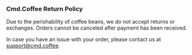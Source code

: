 
### Cmd.Coffee Return Policy

Due to the perishability of coffee beans, we do not accept returns or exchanges. Orders cannot be canceled after payment has been received.

In case you have an issue with your order, please contact us at support@cmd.coffee. 


